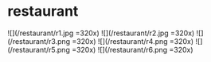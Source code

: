 # restaurant


![](/restaurant/r1.jpg =320x)
![](/restaurant/r2.jpg =320x)
![](/restaurant/r3.png =320x)
![](/restaurant/r4.png =320x)
![](/restaurant/r5.png =320x)
![](/restaurant/r6.png =320x)